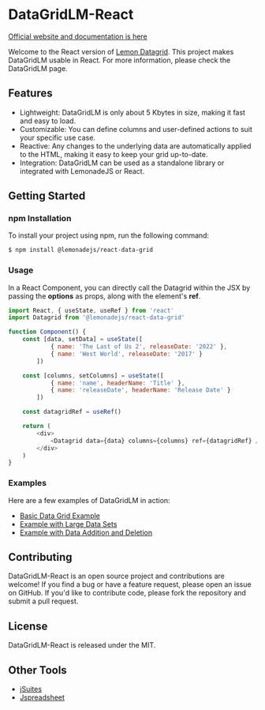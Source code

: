 # DataGridLM-React
[Official website and documentation is here](https://lemonadejs.net/components/datagrid)

Welcome to the React version of [Lemon Datagrid](https://github.com/lemonadejs/data-grid). This project makes DataGridLM usable in React.
For more information, please check the DataGridLM page.

## Features

-   Lightweight: DataGridLM is only about 5 Kbytes in size, making it fast and easy to load.
-   Customizable: You can define columns and user-defined actions to suit your specific use case.
-   Reactive: Any changes to the underlying data are automatically applied to the HTML, making it easy to keep your grid up-to-date.
-   Integration: DataGridLM can be used as a standalone library or integrated with LemonadeJS or React.

## Getting Started

### npm Installation

To install your project using npm, run the following command:

```bash
$ npm install @lemonadejs/react-data-grid
```

### Usage

In a React Component, you can directly call the Datagrid within the JSX by passing the **options** as props, along with the element's **ref**.

```javascript
import React, { useState, useRef } from 'react'
import Datagrid from '@lemonadejs/react-data-grid'

function Component() {
    const [data, setData] = useState([
            { name: 'The Last of Us 2', releaseDate: '2022' },
            { name: 'West World', releaseDate: '2017' }
        ])

    const [columns, setColumns] = useState([
            { name: 'name', headerName: 'Title' },
            { name: 'releaseDate', headerName: 'Release Date' }
        ])

    const datagridRef = useRef()

    return (
        <div>
            <Datagrid data={data} columns={columns} ref={datagridRef} />
        </div>
    )
}
```

### Examples

Here are a few examples of DataGridLM in action:

-   [Basic Data Grid Example](https://lemonadejs.net/components/datagrid#example-1)
-   [Example with Large Data Sets](https://lemonadejs.net/components/datagrid#example-2)
-   [Example with Data Addition and Deletion](https://lemonadejs.net/components/datagrid#example-3)

## Contributing

DataGridLM-React is an open source project and contributions are welcome! If you find a bug or have a feature request, please open an issue on GitHub. If you'd like to contribute code, please fork the repository and submit a pull request.

## License

DataGridLM-React is released under the MIT.

## Other Tools

- [jSuites](https://jsuites.net/v4/)
- [Jspreadsheet](https://jspreadsheet.com)

